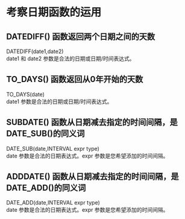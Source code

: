 考察日期函数的运用
======================
DATEDIFF() 函数返回两个日期之间的天数
----------------
DATEDIFF(date1,date2)<br>
date1 和 date2 参数是合法的日期或日期/时间表达式。<br>

TO_DAYS() 函数返回从0年开始的天数
----------------
TO_DAYS(date)<br>
date1 参数是合法的日期或日期/时间表达式。<br>

SUBDATE() 函数从日期减去指定的时间间隔，是DATE_SUB()的同义词
--------------------
DATE_SUB(date,INTERVAL expr type)<br>
date 参数是合法的日期表达式。expr 参数是您希望添加的时间间隔。<br>

ADDDATE() 函数从日期减去指定的时间间隔，是DATE_ADD()的同义词
--------------------
DATE_ADD(date,INTERVAL expr type)<br>
date 参数是合法的日期表达式。expr 参数是您希望添加的时间间隔。<br>